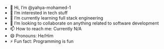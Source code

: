 - 👋 Hi, I’m @yahya-mohamed-1
- 👀 I’m interested in tech stuff
- 🌱 I’m currently learning full stack engineering
- 💞️ I’m looking to collaborate on anything related to software development
- 📫 How to reach me: Currently N/A
- 😄 Pronouns: He/Him
- ⚡ Fun fact: Programming is fun

<!---
yahya-mohamed-1/yahya-mohamed-1 is a ✨ special ✨ repository because its `README.md` (this file) appears on your GitHub profile.
You can click the Preview link to take a look at your changes.
--->
